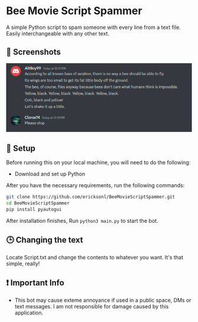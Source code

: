 # Bee Movie Script Spammer

A simple Python script to spam someone with every line from a text file. 
Easily interchangeable with any other text.

## 📸 Screenshots

<p align="center">
  <img src="https://github.com/ericksonl/BeeMovieScriptSpammer/blob/main/assets/ReadMe.png">
</p>


## 🚀 Setup

Before running this on your local machine, you will need to do the following:

* Download and set up Python

After you have the necessary requirements, run the following commands:

```sh
git clone https://github.com/ericksonl/BeeMovieScriptSpammer.git
cd BeeMovieScriptSpammer
pip install pyautogui
```

After installation finishes, Run `python3 main.py` to start the bot.

## 🕒 Changing the text
Locate Script.txt and change the contents to whatever you want. It's that simple, really!

## ❗ Important Info

* This bot may cause exteme annoyance if used in a public space, DMs or text messages. I am not responsible for damage caused by this application.
